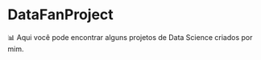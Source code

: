 # DataFanProject
:bar_chart: Aqui você pode encontrar alguns projetos de Data Science criados por mim.
